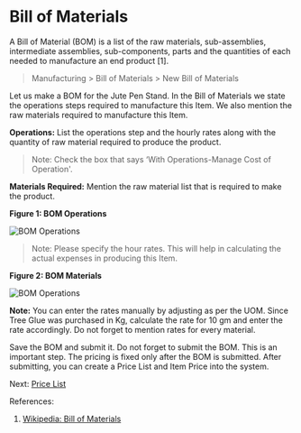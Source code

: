 # Bill of Materials

<p class="lead">A Bill of Material (BOM) is a list of the raw materials, sub-assemblies, intermediate assemblies, sub-components, parts and the quantities of each needed to manufacture an end product [1].</p>

> Manufacturing > Bill of Materials > New Bill of Materials

Let us make a BOM for the Jute Pen Stand. In the Bill of Materials we state the operations steps required to manufacture this Item. We also mention the raw materials required to manufacture this Item.

__Operations:__ List the operations step and the hourly rates along with the quantity of raw material required to produce the product.

> Note: Check the box that says ‘With Operations-Manage Cost of Operation'.

__Materials Required:__ Mention the raw material list that is required to make the product.

__Figure 1:  BOM Operations__

![BOM Operations](/assets/erpnext_org/images/erpnext/m-t-o-bom-operations.png)

> Note: Please specify the hour rates. This will help in calculating the actual expenses in producing this Item.


__Figure 2: BOM Materials__

![BOM Operations](/assets/erpnext_org/images/erpnext/m-t-o-bom-rawmaterials.png)

__Note:__ You can enter the rates manually by adjusting as per the UOM. Since Tree Glue was purchased in Kg, calculate the rate for 10 gm and enter the rate accordingly. Do not forget to mention rates for every material.

Save the BOM and submit it. Do not forget to submit the BOM. This is an important step. The pricing is fixed only after the BOM is submitted. After submitting, you can create a Price List and Item Price into the system.

 Next: [Price List](/apps/erpnext/guide-books/make-to-order/price-list)


 References:

 1. [Wikipedia: Bill of Materials](http://en.wikipedia.org/wiki/Bill_of_materials)
